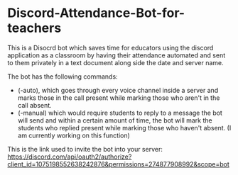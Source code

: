 # Discord-Attendance-Bot-for-teachers
This is a Disocrd bot which saves time for educators using the discord application as a classroom by having their attendance automated and sent to them privately in a text document along side the date and server name. 

The bot has the following commands:

- (-auto), which goes through every voice channel inside a server and marks those in the call present while marking those who aren't in the call absent.
- (-manual) which would require students to reply to a message the bot will send and within a certain amount of time, the bot will mark the students who replied present while marking those who haven't absent. (I am currently working on this function)

This is the link used to invite the bot into your server: https://discord.com/api/oauth2/authorize?client_id=1075198552638242876&permissions=274877908992&scope=bot
